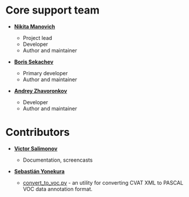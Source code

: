 # Core support team
- **[Nikita Manovich](https://github.com/nmanovic)**

  * Project lead
  * Developer
  * Author and maintainer

- **[Boris Sekachev](https://github.com/bsekachev)**

  * Primary developer
  * Author and maintainer

- **[Andrey Zhavoronkov]()**

  * Developer
  * Author and maintainer

# Contributors

- **[Victor Salimonov](https://github.com/VikTorSalimonov)**
  * Documentation, screencasts

- **[Sebastián Yonekura](https://github.com/syonekura)**
  * [convert_to_voc.py](cvat/utils/convert_to_voc.py) - an utility for 
  converting CVAT XML to PASCAL VOC data annotation format.